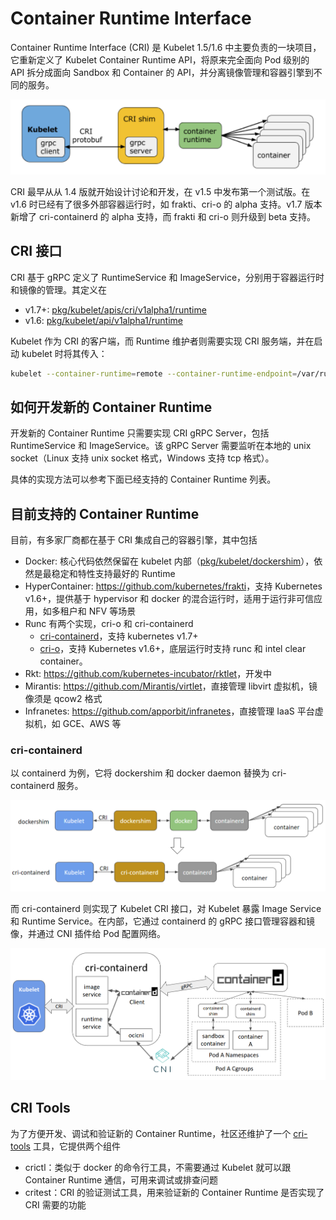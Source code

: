 # Container Runtime Interface

Container Runtime Interface (CRI) 是 Kubelet 1.5/1.6 中主要负责的一块项目，它重新定义了 Kubelet Container Runtime API，将原来完全面向 Pod 级别的 API 拆分成面向 Sandbox 和 Container 的 API，并分离镜像管理和容器引擎到不同的服务。

![](images/cri.png)

CRI 最早从从 1.4 版就开始设计讨论和开发，在 v1.5 中发布第一个测试版。在 v1.6 时已经有了很多外部容器运行时，如 frakti、cri-o 的 alpha 支持。v1.7 版本新增了 cri-containerd 的 alpha 支持，而 frakti 和 cri-o 则升级到 beta 支持。

## CRI 接口

CRI 基于 gRPC 定义了 RuntimeService 和 ImageService，分别用于容器运行时和镜像的管理。其定义在

- v1.7+: [pkg/kubelet/apis/cri/v1alpha1/runtime](https://github.com/kubernetes/kubernetes/tree/master/pkg/kubelet/apis/cri/v1alpha1/runtime)
- v1.6: [pkg/kubelet/api/v1alpha1/runtime](https://github.com/kubernetes/kubernetes/tree/release-1.6/pkg/kubelet/api/v1alpha1/runtime)

Kubelet 作为 CRI 的客户端，而 Runtime 维护者则需要实现 CRI 服务端，并在启动 kubelet 时将其传入：

```sh
kubelet --container-runtime=remote --container-runtime-endpoint=/var/run/frakti.sock ..
```

## 如何开发新的 Container Runtime

开发新的 Container Runtime 只需要实现 CRI gRPC Server，包括 RuntimeService 和 ImageService。该 gRPC Server 需要监听在本地的 unix socket（Linux 支持 unix socket 格式，Windows 支持 tcp 格式）。

具体的实现方法可以参考下面已经支持的 Container Runtime 列表。

## 目前支持的 Container Runtime

目前，有多家厂商都在基于 CRI 集成自己的容器引擎，其中包括

- Docker: 核心代码依然保留在 kubelet 内部（[pkg/kubelet/dockershim](https://github.com/kubernetes/kubernetes/tree/master/pkg/kubelet/dockershim)），依然是最稳定和特性支持最好的 Runtime
- HyperContainer: <https://github.com/kubernetes/frakti>，支持 Kubernetes v1.6+，提供基于 hypervisor 和 docker 的混合运行时，适用于运行非可信应用，如多租户和 NFV 等场景
- Runc 有两个实现，cri-o 和 cri-containerd
  - [cri-containerd](https://github.com/kubernetes-incubator/cri-containerd)，支持 kubernetes v1.7+
  - [cri-o](https://github.com/kubernetes-incubator/cri-o)，支持 Kubernetes v1.6+，底层运行时支持 runc 和 intel clear container。
- Rkt: <https://github.com/kubernetes-incubator/rktlet>，开发中
- Mirantis: <https://github.com/Mirantis/virtlet>，直接管理 libvirt 虚拟机，镜像须是 qcow2 格式
- Infranetes: <https://github.com/apporbit/infranetes>，直接管理 IaaS 平台虚拟机，如 GCE、AWS 等

### cri-containerd

以 containerd 为例，它将 dockershim 和 docker daemon 替换为 cri-containerd 服务。

![](images/cri-containerd.png)

而 cri-containerd 则实现了 Kubelet CRI 接口，对 Kubelet 暴露 Image Service 和 Runtime Service。在内部，它通过 containerd 的 gRPC 接口管理容器和镜像，并通过 CNI 插件给 Pod 配置网络。

![](images/containerd.png)

## CRI Tools

为了方便开发、调试和验证新的 Container Runtime，社区还维护了一个 [cri-tools](https://github.com/kubernetes-incubator/cri-tools) 工具，它提供两个组件

- crictl：类似于 docker 的命令行工具，不需要通过 Kubelet 就可以跟 Container Runtime 通信，可用来调试或排查问题
- critest：CRI 的验证测试工具，用来验证新的 Container Runtime 是否实现了 CRI 需要的功能
